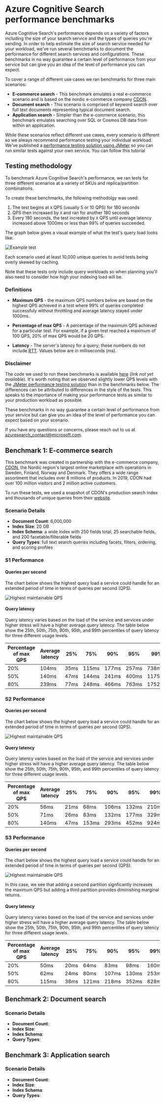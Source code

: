 # Azure Cognitive Search performance benchmarks

Azure Cognitive Search's performance depends on a variety of factors including the size of your search service and the types of queries you're sending. In order to help estimate the size of search service needed for your workload, we've run several benchmarks to document the performance for different search services and configurations. These benchmarks in no way guarantee a certain level of performance from your service but can give you an idea of the level of performance you can expect.

To cover a range of different use cases we ran benchmarks for three main scenarios:

* **E-commerce search** - This benchmark emulates a real e-commerce scenario and is based on the nordic e-commerce company [CDON](https://cdon.com).
* **Document search** - This scenario is comprised of keyword search over full text documents representing typical document search.
* **Application search** - Simpler than the e-commerce scenario, this benchmark emulates searching over SQL or Cosmos DB data from within an application.


While these scenarios reflect different use cases, every scenario is different so we always recommend performance testing your individual workload. We've published a [performance testing solution using JMeter](https://github.com/Azure-Samples/azure-search-performance-testing) so you can run similar tests against your own service. You can follow this tutorial

## Testing methodology

To benchmark Azure Cognitive Search's performance, we ran tests for three different scenarios at a variety of SKUs and replica/partition combinations.

To create these benchmarks, the following methodolgy was used:

1. The test begins at `X` QPS (usually 5 or 10 QPS) for 180 seconds 
2. QPS then increased by `X` and ran for another 180 seconds
3. Every 180 seconds, the test increated by `X` QPS until average latency increased above 1000ms or less than 99% of queries succeeded.

The graph below gives a visual example of what the test's query load looks like:

![Example test](./media/performance-benchmarks/example-test.png)

Each scenario used at least 10,000 unique queries to avoid tests being overly skewed by caching.

Note that these tests only include query workloads so when planning you'll also need to consider how high your indexing load will be. 

### Definitions

- **Maximum QPS** -  the maximum QPS numbers below are based on the highest QPS achieved in a test where 99% of queries completed successfuly without throttling and average latency stayed under 1000ms.

- **Percentage of max QPS** - A percentage of the maximum QPS achieved for a particular test. For example, if a given test reached a maximum of 100 QPS, 20% of max QPS would be 20 QPS.

- **Latency** - The server's latency for a query; these numbers do not include [RTT](https://en.wikipedia.org/wiki/Round-trip_delay). Values below are in milliseconds (ms). 

### Disclaimer

The code we used to run these benchmarks is available [here]() (*link not yet available*). It's worth noting that we observed slightly lower QPS levels with the [JMeter performance testing solution](https://github.com/Azure-Samples/azure-search-performance-testing) than in the benchmarks below. The differences can be attributed to differences in the style of the tests. This speaks to the importance of making your performance tests as similar to your production workload as possible.

These benchmarks in no way guarantee a certain level of performance from your service but can give you an idea of the level of performance you can expect based on your scenario.

If you have any questions or concerns, please reach out to us at azuresearch_contact@microsoft.com.

## Benchmark 1: E-commerce search

This benchmark was created in partnership with the e-commerce company, [CDON](https://cdon.com), the Nordic region's largest online marketplace with operations in Sweden, Finland, Norway and Denmark. They offers a wide range assortment that includes over 8 millions of products. In 2019, CDON had over 100 million visitors and 2 million active customers.

To run these tests, we used a snapshot of CDON's production search index and thousands of unique queries from their [website](https://cdon.com).

### Scenario Details

- **Document Count**: 6,000,000 
- **Index Size**: 20 GB
- **Index Schema**: a wide index with 250 fields total, 25 searchable fields, and 200 facetable/filterable fields
- **Query Types**: full text search queries including facets, filters, ordering, and scoring profiles

### S1 Performance

#### Queries per second

The chart below shows the highest query load a service could handle for an extended period of time in terms of queries per second (QPS).

![Highest maintainable QPS](./media/performance-benchmarks/s1-ecom-qps.png)

#### Query latency

Query latency varies based on the load of the service and services under higher stress will have a higher average query latency. The table below show the 25th, 50th, 75th, 90th, 95th, and 99th percentiles of query latency for three different usage levels.

| Percentage of max QPS  | Average latency | 25% | 75% | 90% | 95% | 99%|
|---|---|---|---| --- | --- | --- | 
| 20%  | 104ms  | 35ms  | 115ms   | 177ms | 257ms | 738ms |
| 50%  | 140ms  | 47ms  | 144ms   | 241ms | 400ms | 1175ms |
| 80%  | 239ms  | 77ms  | 248ms   | 466ms | 763ms | 1752ms | 


### S2 Performance

#### Queries per second

The chart below shows the highest query load a service could handle for an extended period of time in terms of queries per second (QPS).

![Highest maintainable QPS](./media/performance-benchmarks/s2-ecom-qps.png)

#### Query latency

Query latency varies based on the load of the service and services under higher stress will have a higher average query latency. The table below show the 25th, 50th, 75th, 90th, 95th, and 99th percentiles of query latency for three different usage levels.

| Percentage of max QPS  | Average latency | 25% | 75% | 90% | 95% | 99%|
|---|---|---|---| --- | --- | --- | 
| 20%  | 56ms | 21ms | 68ms  | 106ms  | 132ms | 210ms | 
| 50%  | 71ms  | 26ms  | 83ms   | 132ms | 177ms | 329ms |
| 80%  | 140ms  | 47ms  | 153ms   | 293ms | 452ms | 924ms | 

### S3 Performance

#### Queries per second

The chart below shows the highest query load a service could handle for an extended period of time in terms of queries per second (QPS).

![Highest maintainable QPS](./media/performance-benchmarks/s3-ecom-qps.png)

In this case, we see that adding a second partition signficantly increases the maximum QPS but adding a third partition provides diminishing marginal returns.

#### Query latency

Query latency varies based on the load of the service and services under higher stress will have a higher average query latency. The table below show the 25th, 50th, 75th, 90th, 95th, and 99th percentiles of query latency for three different usage levels.

| Percentage of max QPS  | Average latency | 25% | 75% | 90% | 95% | 99%|
|---|---|---|---| --- | --- | --- | 
| 20%  | 50ms  | 20ms  | 64ms   | 83ms | 98ms | 160ms |
| 50%  | 62ms  | 24ms  | 80ms   | 107ms | 130ms | 253ms |
| 80%  | 115ms  | 38ms  | 121ms   | 218ms | 352ms | 828ms | 

## Benchmark 2: Document search


### Scenario Details

- **Document Count**: 
- **Index Size**: 
- **Index Schema**: 
- **Query Types**: 

## Benchmark 3: Application search


### Scenario Details

- **Document Count**: 
- **Index Size**: 
- **Index Schema**: 
- **Query Types**: 